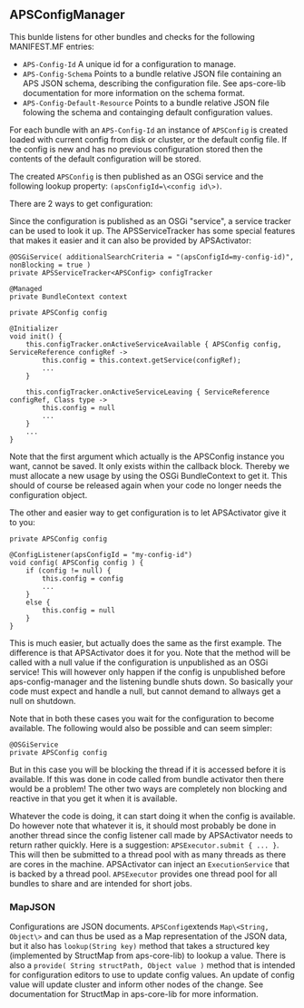 ## APSConfigManager

This bunlde listens for other bundles and checks for the following MANIFEST.MF entries:

- `APS-Config-Id` A unique id for a configuration to manage.
- `APS-Config-Schema` Points to a bundle relative JSON file containing an APS JSON schema, describing the configuration file. See aps-core-lib documentation for more information on the schema format.
- `APS-Config-Default-Resource` Points to a bundle relative JSON file folowing the schema and containging default configuration values.

For each bundle with an `APS-Config-Id` an instance of `APSConfig` is created loaded with current config from disk or cluster, or the default config file. If the config is new and has no previous configuration stored then the contents of the default configuration will be stored.

The created `APSConfig` is then published as an OSGi service and the following lookup property: `(apsConfigId=\<config id\>)`. 

There are 2 ways to get configuration:

Since the configuration is published as an OSGi "service", a service tracker can be used to look it up. The APSServiceTracker has some special features that makes it easier and it can also be provided by APSActivator:

    @OSGiService( additionalSearchCriteria = "(apsConfigId=my-config-id)", nonBlocking = true )
    private APSServiceTracker<APSConfig> configTracker

    @Managed
    private BundleContext context
    
    private APSConfig config

    @Initializer
    void init() {
        this.configTracker.onActiveServiceAvailable { APSConfig config, ServiceReference configRef ->
            this.config = this.context.getService(configRef);
            ...
        }
    
        this.configTracker.onActiveServiceLeaving { ServiceReference configRef, Class type ->
            this.config = null
            ...
        }
        ...
    }

Note that the first argument which actually is the APSConfig instance you want, cannot be saved. It only exists within the callback block. Thereby we must allocate a new usage by using the OSGi BundleContext to get it. This should of course be released again when your code no longer needs the configuration object.

The other and easier way to get configuration is to let APSActivator give it to you:

    private APSConfig config
    
    @ConfigListener(apsConfigId = "my-config-id")
    void config( APSConfig config ) {
        if (config != null) {
            this.config = config
            ...
        }
        else {
            this.config = null
        }
    }

This is much easier, but actually does the same as the first example. The difference is that APSActivator does it for you. Note that the method will be called with a null value if the configuration is unpublished as an OSGi service! This will however only happen if the config is unpublished before aps-config-manager and the listening bundle shuts down. So basically your code must expect and handle a null, but cannot demand to allways get a null on shutdown.

Note that in both these cases you wait for the configuration to become available. The following would also be possible and can seem simpler:

    @OSGiService
    private APSConfig config

But in this case you will be blocking the thread if it is accessed before it is available. If this was done in code called from bundle activator then there would be a problem! The other two ways are completely non blocking and reactive in that you get it when it is available. 

Whatever the code is doing, it can start doing it when the config is available. Do however note that whatever it is, it should most probably be done in another thread since the config listener call made by APSActivator needs
to return rather quickly. Here is a suggestion: `APSExecutor.submit { ... }`. This will then be submitted to a thread pool with as many threads as there are cores in the machine. APSActivator can inject an `ExecutionService` that is backed by a thread pool. `APSExecutor` provides one thread pool for all bundles to share and are intended for short jobs.

### MapJSON

Configurations are JSON documents. `APSConfig`extends `Map\<String, Object\>` and can thus be used as a Map representation of the JSON data, but it also has `lookup(String key)` method that takes a structured key (implemented by StructMap from aps-core-lib) to lookup a value. There is also a `provide( String structPath, Object value )` method that is intended for configuration editors to use to update config values. An update of config value will update cluster and inform other nodes of the change. See documentation for StructMap in aps-core-lib for more information.

